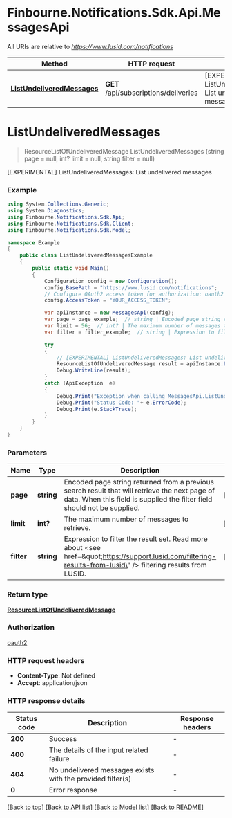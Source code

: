# Finbourne.Notifications.Sdk.Api.MessagesApi

All URIs are relative to *https://www.lusid.com/notifications*

Method | HTTP request | Description
------------- | ------------- | -------------
[**ListUndeliveredMessages**](MessagesApi.md#listundeliveredmessages) | **GET** /api/subscriptions/deliveries | [EXPERIMENTAL] ListUndeliveredMessages: List undelivered messages


<a name="listundeliveredmessages"></a>
# **ListUndeliveredMessages**
> ResourceListOfUndeliveredMessage ListUndeliveredMessages (string page = null, int? limit = null, string filter = null)

[EXPERIMENTAL] ListUndeliveredMessages: List undelivered messages

### Example
```csharp
using System.Collections.Generic;
using System.Diagnostics;
using Finbourne.Notifications.Sdk.Api;
using Finbourne.Notifications.Sdk.Client;
using Finbourne.Notifications.Sdk.Model;

namespace Example
{
    public class ListUndeliveredMessagesExample
    {
        public static void Main()
        {
            Configuration config = new Configuration();
            config.BasePath = "https://www.lusid.com/notifications";
            // Configure OAuth2 access token for authorization: oauth2
            config.AccessToken = "YOUR_ACCESS_TOKEN";

            var apiInstance = new MessagesApi(config);
            var page = page_example;  // string | Encoded page string returned from a previous search result that will retrieve the next page of data. When this field is supplied the filter field should not be supplied. (optional) 
            var limit = 56;  // int? | The maximum number of messages to retrieve. (optional) 
            var filter = filter_example;  // string | Expression to filter the result set. Read more about <see href=\"https://support.lusid.com/filtering-results-from-lusid\" /> filtering results from LUSID. (optional) 

            try
            {
                // [EXPERIMENTAL] ListUndeliveredMessages: List undelivered messages
                ResourceListOfUndeliveredMessage result = apiInstance.ListUndeliveredMessages(page, limit, filter);
                Debug.WriteLine(result);
            }
            catch (ApiException  e)
            {
                Debug.Print("Exception when calling MessagesApi.ListUndeliveredMessages: " + e.Message );
                Debug.Print("Status Code: "+ e.ErrorCode);
                Debug.Print(e.StackTrace);
            }
        }
    }
}
```

### Parameters

Name | Type | Description  | Notes
------------- | ------------- | ------------- | -------------
 **page** | **string**| Encoded page string returned from a previous search result that will retrieve the next page of data. When this field is supplied the filter field should not be supplied. | [optional] 
 **limit** | **int?**| The maximum number of messages to retrieve. | [optional] 
 **filter** | **string**| Expression to filter the result set. Read more about &lt;see href&#x3D;\&quot;https://support.lusid.com/filtering-results-from-lusid\&quot; /&gt; filtering results from LUSID. | [optional] 

### Return type

[**ResourceListOfUndeliveredMessage**](ResourceListOfUndeliveredMessage.md)

### Authorization

[oauth2](../README.md#oauth2)

### HTTP request headers

 - **Content-Type**: Not defined
 - **Accept**: application/json


### HTTP response details
| Status code | Description | Response headers |
|-------------|-------------|------------------|
| **200** | Success |  -  |
| **400** | The details of the input related failure |  -  |
| **404** | No undelivered messages exists with the provided filter(s) |  -  |
| **0** | Error response |  -  |

[[Back to top]](#) [[Back to API list]](../README.md#documentation-for-api-endpoints) [[Back to Model list]](../README.md#documentation-for-models) [[Back to README]](../README.md)


